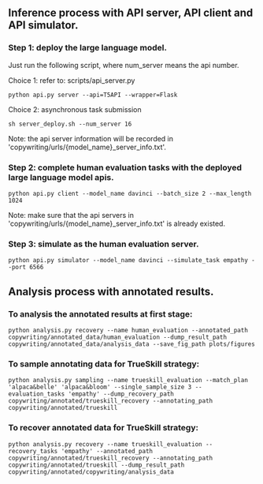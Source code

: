 ## Inference process with API server, API client and API simulator.

### Step 1: deploy the large language model.
Just run the following script, where num_server means the api number.

Choice 1: refer to: scripts/api_server.py
```
python api.py server --api=T5API --wrapper=Flask
```
Choice 2: asynchronous task submission
```
sh server_deploy.sh --num_server 16
```

Note: the api server information will be recorded in 'copywriting/urls/{model_name}_server_info.txt'.

### Step 2: complete human evaluation tasks with the deployed large language model apis.
```
python api.py client --model_name davinci --batch_size 2 --max_length 1024
```

Note: make sure that the api servers in 'copywriting/urls/{model_name}_server_info.txt' is already existed.

### Step 3: simulate as the human evaluation server.
```
python api.py simulator --model_name davinci --simulate_task empathy --port 6566
```

## Analysis process with annotated results.

### To analysis the annotated results at first stage:
```
python analysis.py recovery --name human_evaluation --annotated_path copywriting/annotated_data/human_evaluation --dump_result_path copywriting/annotated_data/analysis_data --save_fig_path plots/figures
```

### To sample annotating data for TrueSkill strategy:
```
python analysis.py sampling --name trueskill_evaluation --match_plan 'alpaca&belle' 'alpaca&bloom' --single_sample_size 3 --evaluation_tasks 'empathy' --dump_recovery_path copywriting/annotated/trueskill_recovery --annotating_path copywriting/annotated/trueskill
```

### To recover annotated data for TrueSkill strategy:
```
python analysis.py recovery --name trueskill_evaluation --recovery_tasks 'empathy' --annotated_path copywriting/annotated/trueskill_recovery --annotating_path copywriting/annotated/trueskill --dump_result_path copywriting/annotated/copywriting/analysis_data
```